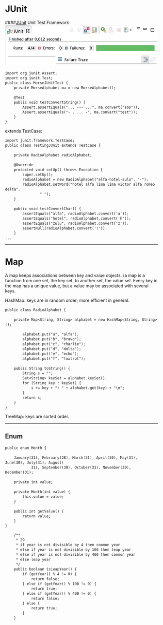 JUnit 
=

####[JUnit](http://junit.org) Unit Test Framework
![JUnit](JUnit.png)


```
import org.junit.Assert;
import org.junit.Test;
public class MorseJUnitTest {
    private MorseAlphabet ma = new MorseAlphabet();
    
    @Test
    public void testConvertString() {
        Assert.assertEquals("... --- ...", ma.convert("sos"));
        Assert.assertEquals("- . ... -", ma.convert("test"));
    }
}
```

extends TestCase:

```
import junit.framework.TestCase;
public class TestingJUnit extends TestCase {
    
    private RadioAlphabet radioAlphabet;
    
    @Override
    protected void setUp() throws Exception {
        super.setUp();
        radioAlphabet = new RadioAlphabet("alfa-hotel-zulu", "-");
        radioAlphabet.setWord("hotel alfa lima lima victor alfa romeo delta",
                " ");
    }
    
    public void testConvertChar() {
        assertEquals("alfa", radioAlphabet.convert('a'));
        assertEquals("hotel", radioAlphabet.convert('h'));
        assertEquals("zulu", radioAlphabet.convert('z'));
        assertNull(radioAlphabet.convert('!'));
    }
...

```

----

Map
=

A map keeps associations between key and value objects.
(a map is a function from one set, the key set, to another set, the value set. Every key in the map has a unique value, but a value may be associated with several keys.

HashMap: keys are in random order; more efficient in general.
``` 
public class RadioAlphabet {
    
    private Map<String, String> alphabet = new HashMap<String, String>();
    
        alphabet.put("a", "alfa");
        alphabet.put("b", "bravo");
        alphabet.put("c", "charlie");
        alphabet.put("d", "delta");
        alphabet.put("e", "echo");
        alphabet.put("f", "foxtrot");

    public String toString() {
        String s = "";
        Set<String> keySet = alphabet.keySet();
        for (String key : keySet) {
            s += key + ": " + alphabet.get(key) + "\n";
        }
        return s;
    }
}
```
TreeMap: keys are sorted order.

---

Enum 
-

```
public enum Month {

    January(31), February(28), March(31), April(30), May(31), June(30), July(31), August(
            31), September(30), October(31), November(30), December(31);
    
    private int value;
    
    private Month(int value) {
        this.value = value;
    }
    
    public int getValue() {
        return value;
    }
}
```

```
    /**
     * 29
     * if year is not divisible by 4 then common year
     * else if year is not divisible by 100 then leap year
     * else if year is not divisible by 400 then common year
     * else leap year
     */
    public boolean isLeapYear() {
        if (getYear() % 4 != 0) {
            return false;
        } else if (getYear() % 100 != 0) {
            return true;
        } else if (getYear() % 400 != 0) {
            return false;
        } else {
            return true;
        }
    }
```
